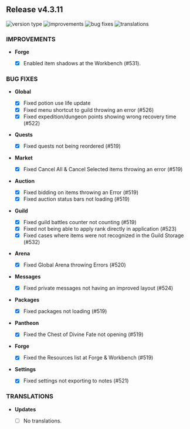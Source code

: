 ## Release v4.3.11

![version type](https://img.shields.io/badge/version-beta-yellow.svg?style=flat-square)
![improvements](https://img.shields.io/badge/improvements-1-green.svg?style=flat-square)
![bug fixes](https://img.shields.io/badge/bug%20fixes-16-red.svg?style=flat-square)
![translations](https://img.shields.io/badge/translations-0-blue.svg?style=flat-square)

### IMPROVEMENTS

- **Forge**
  
  - [X] Enabled item shadows at the Workbench (#531).

### BUG FIXES
- **Global**

  - [X] Fixed potion use life update
  - [X] Fixed menu shortcut to guild throwing an error (#526)
  - [X] Fixed expedition/dungeon points showing wrong recovery time (#522)
 
- **Quests**

  - [X] Fixed quests not being reordered (#519)
 
- **Market**

  - [X] Fixed Cancel All & Cancel Selected items throwing an error (#519)
 
- **Auction**

  - [X] Fixed bidding on items throwing an Error (#519)
  - [X] Fixed auction status bars not loading (#519)
 
- **Guild**

  - [X] Fixed guild battles counter not counting (#519)
  - [X] Fixed not being able to apply rank directly in application (#523)
  - [X] Fixed cases where items were not recognized in the Guild Storage (#532)
 
 - **Arena**

    - [X] Fixed Global Arena throwing Errors (#520)
 
- **Messages**

  - [X] Fixed private messages not having an improved layout (#524)
 
- **Packages**

  - [X] Fixed packages not loading (#519)

 - **Pantheon**

   - [X] Fixed the Chest of Divine Fate not opening (#519)

 - **Forge**

    - [X] Fixed the Resources list at Forge & Workbench (#519)
  
 - **Settings**

    - [X] Fixed settings not exporting to notes (#521)


### TRANSLATIONS

- **Updates**

  - [ ] No translations.
